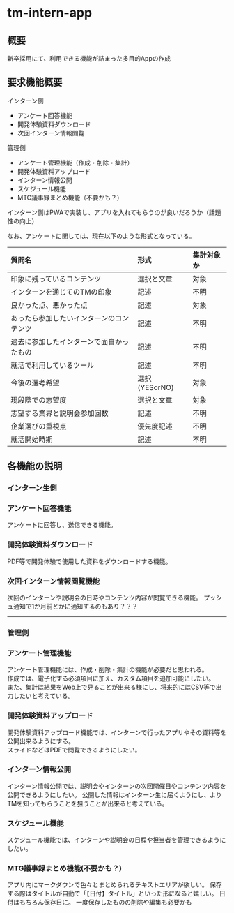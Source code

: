 # tm-intern-app

## 概要
新卒採用にて、利用できる機能が詰まった多目的Appの作成

## 要求機能概要
インターン側
* アンケート回答機能
* 開発体験資料ダウンロード
* 次回インターン情報閲覧

管理側
* アンケート管理機能（作成・削除・集計）
* 開発体験資料アップロード
* インターン情報公開
* スケジュール機能
* MTG議事録まとめ機能（不要かも？）

インターン側はPWAで実装し、アプリを入れてもらうのが良いだろうか（話題性の向上）

なお、アンケートに関しては、現在以下のような形式となっている。

|質問名|形式|集計対象か|
|:---|:---|:---|
|印象に残っているコンテンツ|選択と文章|対象|
|インターンを通じてのTMの印象|記述|不明|
|良かった点、悪かった点|記述|対象|
|あったら参加したいインターンのコンテンツ|記述|不明|
|過去に参加したインターンで面白かったもの|記述|不明|
|就活で利用しているツール|記述|不明|
|今後の選考希望|選択(YESorNO)|対象|
|現段階での志望度|選択と文章|対象|
|志望する業界と説明会参加回数|記述|不明|
|企業選びの重視点|優先度記述|不明|
|就活開始時期|記述|不明|


## 各機能の説明
### インターン生側
### アンケート回答機能
アンケートに回答し、送信できる機能。

### 開発体験資料ダウンロード
PDF等で開発体験で使用した資料をダウンロードする機能。

### 次回インターン情報閲覧機能
次回のインターンや説明会の日時やコンテンツ内容が閲覧できる機能。
プッシュ通知で1か月前とかに通知するのもあり？？？

---
### 管理側
### アンケート管理機能
アンケート管理機能には、作成・削除・集計の機能が必要だと思われる。  
作成では、電子化する必須項目に加え、カスタム項目を追加可能にしたい。  
また、集計は結果をWeb上で見ることが出来る様にし、将来的にはCSV等で出力したいと考えている。

### 開発体験資料アップロード
開発体験資料アップロード機能では、インターンで行ったアプリやその資料等を公開出来るようにする。  
スライドなどはPDFで閲覧できるようにしたい。  

### インターン情報公開
インターン情報公開では、説明会やインターンの次回開催日やコンテンツ内容を公開できるようにしたい。
公開した情報はインターン生に届くようにし、よりTMを知ってもらうことを狙うことが出来ると考えている。

### スケジュール機能
スケジュール機能では、インターンや説明会の日程や担当者を管理できるようにしたい。

### MTG議事録まとめ機能(不要かも？)
アプリ内にマークダウンで色々とまとめられるテキストエリアが欲しい。
保存する際はタイトルが自動で「【日付】タイトル」といった形になると嬉しい。
日付はもちろん保存日に。
一度保存したものの削除や編集も必要かも
